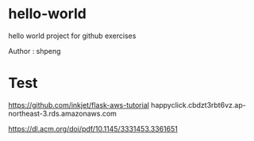 # hello-world
hello world project for github exercises

Author : shpeng

# Test
https://github.com/inkjet/flask-aws-tutorial
happyclick.cbdzt3rbt6vz.ap-northeast-3.rds.amazonaws.com

https://dl.acm.org/doi/pdf/10.1145/3331453.3361651